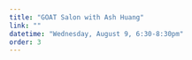 ```yaml
---
title: "GOAT Salon with Ash Huang"
link: ""
datetime: "Wednesday, August 9, 6:30-8:30pm"
order: 3
---
```

